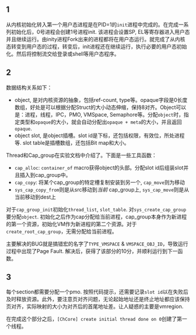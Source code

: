 ## 1

从内核初始化转入第一个用户态进程是在PID=1的`init`进程中完成的。在完成一系列初始化后，0号进程会创建1号进程init. 该进程会设置SP, EL等寄存器进入用户态并且继续运行。由inity进程Fork出来的进程都将在用户态运行。就完成了从内核态转变到用户态的过程，转变后，init进程还在继续运行，执行必要的用户态初始化。然后将控制流交给登录或shell等用户态程序。

## 2

数据结构关系如下：

- object, 是对内核资源的抽象，包括ref-count, type等。opaque字段是0长度数组，好处是可以根据分配Struct的大小动态伸缩，保持8对齐。Object可以是：进程，线程，IPC，PMO, VMSpace, Semaphore等。分配`object`时，指定类型和`opaque`的大小，就会自动分配出`opaque + meta`的大小，并且返回`opaque`.
- object slot, 是object插槽。slot id是下标，还包括权限，有效位，所处进程等. slot table是插槽数组，还包括Bit map和大小。

Thread和Cap_group在实验文档中介绍了。下面是一些工具函数：

- `cap_alloc`: `container_of` macro获得object的头部。分配slot id后组装slot并且插入到cap_group中。
- `cap_copy`: 将某个cap_group的特定槽复制安装到另一个, `cap_move`则为移动
- `sys_cap_copy_from`则是从src移动到*当前* cap_group上, `sys_cap_move`则是从当前移动到dest上

对于`cap_group_init`初始化`thread_list`, `slot_table`. 对`sys_create_cap_group`要分配`object`. 初始化之后作为cap分配给当前进程，cap_group本身作为新进程的第一个资源，初始化VM作为新进程的第二个资源。对于`create_root_cap_group`，无需分配给当前进程。

主要解决的BUG就是搞错宏的名字了`TYPE_VMSPACE` & `VMSPACE_OBJ_ID`，导致运行过程中出现了Page Fault. 解决后，获得了该部分的10分，并顺利运行到下一函数。

## 3

每个section都需要分配一个pmo. 按照代码提示，还需要记录`slot id`以在失败后及时释放资源。此外，要注意页对齐问题，无论起始地址还是终止地址都应该保持页对齐，实际映射的大小为对齐后的首尾地址差。让人疑惑的主要是vmregion. 

在完成这个部分之后，`[ChCore] create initial thread done on 0`创建了第一个线程。